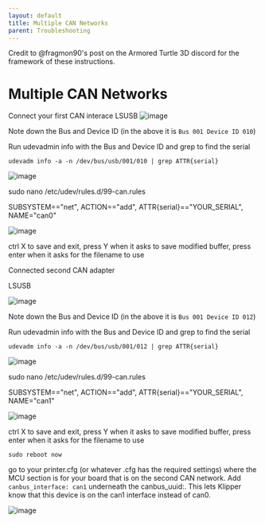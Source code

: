 ```yaml
---
layout: default 
title: Multiple CAN Networks
parent: Troubleshooting
---
```


Credit to @fragmon90's post on the Armored Turtle 3D discord for the framework of these instructions.

# Multiple CAN Networks


Connect your first CAN interace
LSUSB
![image](https://github.com/user-attachments/assets/979ce265-cedb-48ab-aa13-5c20f61a5f5a)

Note down the Bus and Device ID (in the above it is `Bus 001 Device ID 010`)

Run udevadmin info with the Bus and Device ID and grep to find the serial

`udevadm info -a -n /dev/bus/usb/001/010 | grep ATTR{serial}`

![image](https://github.com/user-attachments/assets/07fed863-dd8a-4097-9c68-36e1c27e496d)

sudo nano /etc/udev/rules.d/99-can.rules

SUBSYSTEM=="net", ACTION=="add", ATTR{serial}=="YOUR_SERIAL", NAME="can0"

![image](https://github.com/user-attachments/assets/4e78045a-1667-42d5-b842-35d3f2bef8e9)

ctrl X to save and exit, press Y when it asks to save modified buffer, press enter when it asks for the filename to use

Connected second CAN adapter

LSUSB

![image](https://github.com/user-attachments/assets/aec211b4-6850-4dbc-8353-631f90bd1861)

Note down the Bus and Device ID (in the above it is `Bus 001 Device ID 012`)

Run udevadmin info with the Bus and Device ID and grep to find the serial

`udevadm info -a -n /dev/bus/usb/001/012 | grep ATTR{serial}`

![image](https://github.com/user-attachments/assets/c32129b7-ab27-45ba-8421-432050aa6ce5)

sudo nano /etc/udev/rules.d/99-can.rules

SUBSYSTEM=="net", ACTION=="add", ATTR{serial}=="YOUR_SERIAL", NAME="can1"

![image](https://github.com/user-attachments/assets/cdbd87ab-2f2c-4eb9-acbb-eebe42b8abb8)

ctrl X to save and exit, press Y when it asks to save modified buffer, press enter when it asks for the filename to use

`sudo reboot now`

go to your printer.cfg (or whatever .cfg has the required settings) where the MCU section is for your board that is on the second CAN network.
Add `canbus_interface: can1` underneath the canbus_uuid:. This lets Klipper know that this device is on the can1 interface instead of can0.

![image](https://github.com/user-attachments/assets/59afac6b-ef4e-4ad9-a9aa-6eee7023000f)
